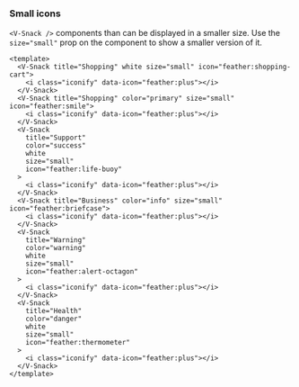 ### Small icons

`<V-Snack />` components than can be displayed in a smaller size.
Use the `size="small"` prop on the component to show a smaller version of it.

<!--code-->

```vue
<template>
  <V-Snack title="Shopping" white size="small" icon="feather:shopping-cart">
    <i class="iconify" data-icon="feather:plus"></i>
  </V-Snack>
  <V-Snack title="Shopping" color="primary" size="small" icon="feather:smile">
    <i class="iconify" data-icon="feather:plus"></i>
  </V-Snack>
  <V-Snack
    title="Support"
    color="success"
    white
    size="small"
    icon="feather:life-buoy"
  >
    <i class="iconify" data-icon="feather:plus"></i>
  </V-Snack>
  <V-Snack title="Business" color="info" size="small" icon="feather:briefcase">
    <i class="iconify" data-icon="feather:plus"></i>
  </V-Snack>
  <V-Snack
    title="Warning"
    color="warning"
    white
    size="small"
    icon="feather:alert-octagon"
  >
    <i class="iconify" data-icon="feather:plus"></i>
  </V-Snack>
  <V-Snack
    title="Health"
    color="danger"
    white
    size="small"
    icon="feather:thermometer"
  >
    <i class="iconify" data-icon="feather:plus"></i>
  </V-Snack>
</template>
```

<!--/code-->

<!--example-->

<div class="snacks">
  <V-Snack title="Shopping" white size="small" icon="feather:shopping-cart">
    <i class="iconify" data-icon="feather:plus"></i>
  </V-Snack>
  <V-Snack title="Shopping" color="primary" size="small" icon="feather:smile">
    <i class="iconify" data-icon="feather:plus"></i>
  </V-Snack>
  <V-Snack title="Support" color="success" white size="small" icon="feather:life-buoy">
    <i class="iconify" data-icon="feather:plus"></i>
  </V-Snack>
  <V-Snack title="Business" color="info" size="small" icon="feather:briefcase">
    <i class="iconify" data-icon="feather:plus"></i>
  </V-Snack>
  <V-Snack title="Warning" color="warning" white size="small" icon="feather:alert-octagon">
    <i class="iconify" data-icon="feather:plus"></i>
  </V-Snack>
  <V-Snack title="Health" color="danger" white size="small" icon="feather:thermometer">
    <i class="iconify" data-icon="feather:plus"></i>
  </V-Snack>
</div>

<!--/example-->
